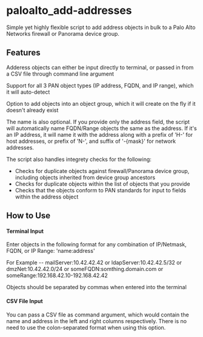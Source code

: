 # paloalto_add-addresses

Simple yet highly flexible script to add address objects in bulk to a Palo Alto Networks firewall or Panorama device group.

## Features

Adderess objects can either be input directly to terminal, or passed in from a CSV file through command line argument

Support for all 3 PAN object types (IP address, FQDN, and IP range), which it will auto-detect

Option to add objects into an object group, which it will create on the fly if it doesn't already exist

The name is also optional. If you provide only the address field, the script will automatically name FQDN/Range objects
the same as the address. If it's an IP address, it will name it with the address along with a prefix of 'H-' for host addresses, or prefix of 'N-', and suffix of '-{mask}' for network addresses.

The script also handles integrety checks for the following:
  * Checks for duplicate objects against firewall/Panorama device group, including objects inherited from device group ancestors
  * Checks for duplicate objects within the list of objects that you provide
  * Checks that the objects conform to PAN standards for input to fields within the address object
  
## How to Use
#### Terminal Input
Enter objects in the following format for any combination of IP/Netmask, FQDN, or IP Range: 'name:address'

For Example -- mailServer:10.42.42.42 or ldapServer:10.42.42.5/32 or dmzNet:10.42.42.0/24
   or someFQDN:somthing.domain.com or someRange:192.168.42.10-192.168.42.42

Objects should be separated by commas when entered into the terminal

#### CSV File Input
You can pass a CSV file as command argument, which would contain the name and address in the
left and right columns respectively. There is no need to use the colon-separated format when using this option.
